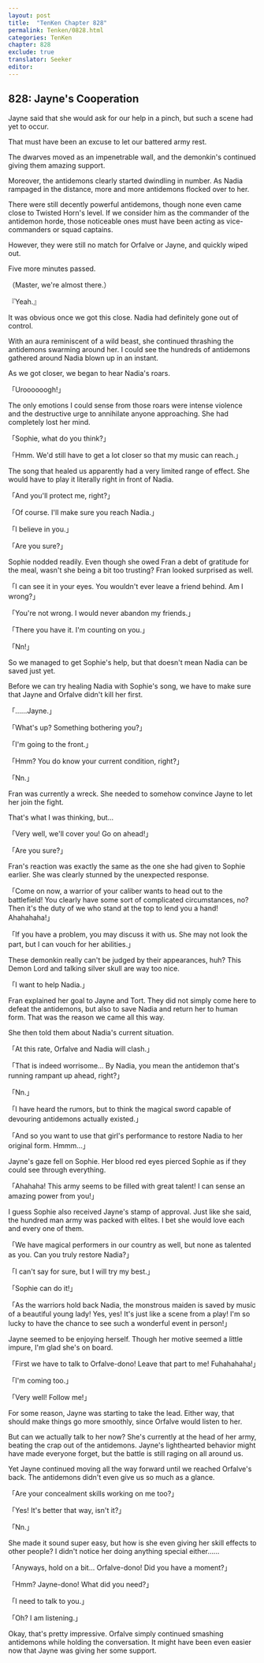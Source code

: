 ```yaml
---
layout: post
title:  "TenKen Chapter 828"
permalink: Tenken/0828.html
categories: TenKen
chapter: 828
exclude: true
translator: Seeker
editor: 
---
```

<h2 id="ch828">828: Jayne's Cooperation</h2>

 Jayne said that she would ask for our help in a pinch, but such a scene had yet to occur.

 That must have been an excuse to let our battered army rest.

 The dwarves moved as an impenetrable wall, and the demonkin's continued giving them amazing support.

 Moreover, the antidemons clearly started dwindling in number. As Nadia rampaged in the distance, more and more antidemons flocked over to her.

 There were still decently powerful antidemons, though none even came close to Twisted Horn's level. If we consider him as the commander of the antidemon horde, those noticeable ones must have been acting as vice-commanders or squad captains.

 However, they were still no match for Orfalve or Jayne, and quickly wiped out.

 Five more minutes passed.

（Master, we're almost there.）

『Yeah.』

 It was obvious once we got this close. Nadia had definitely gone out of control.

 With an aura reminiscent of a wild beast, she continued thrashing the antidemons swarming around her. I could see the hundreds of antidemons gathered around Nadia blown up in an instant.

 As we got closer, we began to hear Nadia's roars.

「Uroooooogh!」

 The only emotions I could sense from those roars were intense violence and the destructive urge to annihilate anyone approaching. She had completely lost her mind.

「Sophie, what do you think?」

「Hmm. We'd still have to get a lot closer so that my music can reach.」

 The song that healed us apparently had a very limited range of effect. She would have to play it literally right in front of Nadia.

「And you'll protect me, right?」

「Of course. I'll make sure you reach Nadia.」

「I believe in you.」

「Are you sure?」

 Sophie nodded readily. Even though she owed Fran a debt of gratitude for the meal, wasn't she being a bit too trusting? Fran looked surprised as well.

「I can see it in your eyes. You wouldn't ever leave a friend behind. Am I wrong?」

「You're not wrong. I would never abandon my friends.」

「There you have it. I'm counting on you.」

「Nn!」

 So we managed to get Sophie's help, but that doesn't mean Nadia can be saved just yet.

 Before we can try healing Nadia with Sophie's song, we have to make sure that Jayne and Orfalve didn't kill her first.

「……Jayne.」

「What's up? Something bothering you?」

「I'm going to the front.」

「Hmm? You do know your current condition, right?」

「Nn.」

 Fran was currently a wreck. She needed to somehow convince Jayne to let her join the fight.

 That's what I was thinking, but…

「Very well, we'll cover you! Go on ahead!」

「Are you sure?」

 Fran's reaction was exactly the same as the one she had given to Sophie earlier. She was clearly stunned by the unexpected response.

「Come on now, a warrior of your caliber wants to head out to the battlefield! You clearly have some sort of complicated circumstances, no? Then it's the duty of we who stand at the top to lend you a hand! Ahahahaha!」

「If you have a problem, you may discuss it with us. She may not look the part, but I can vouch for her abilities.」

 These demonkin really can't be judged by their appearances, huh? This Demon Lord and talking silver skull are way too nice.

「I want to help Nadia.」

 Fran explained her goal to Jayne and Tort. They did not simply come here to defeat the antidemons, but also to save Nadia and return her to human form. That was the reason we came all this way.

 She then told them about Nadia's current situation.

「At this rate, Orfalve and Nadia will clash.」

「That is indeed worrisome… By Nadia, you mean the antidemon that's running rampant up ahead, right?」

「Nn.」

「I have heard the rumors, but to think the magical sword capable of devouring antidemons actually existed.」

「And so you want to use that girl's performance to restore Nadia to her original form. Hmmm…」

 Jayne's gaze fell on Sophie. Her blood red eyes pierced Sophie as if they could see through everything.

「Ahahaha! This army seems to be filled with great talent! I can sense an amazing power from you!」

 I guess Sophie also received Jayne's stamp of approval. Just like she said, the hundred man army was packed with elites. I bet she would love each and every one of them.

「We have magical performers in our country as well, but none as talented as you. Can you truly restore Nadia?」

「I can't say for sure, but I will try my best.」

「Sophie can do it!」

「As the warriors hold back Nadia, the monstrous maiden is saved by music of a beautiful young lady! Yes, yes! It's just like a scene from a play! I'm so lucky to have the chance to see such a wonderful event in person!」

 Jayne seemed to be enjoying herself. Though her motive seemed a little impure, I'm glad she's on board.

「First we have to talk to Orfalve-dono! Leave that part to me! Fuhahahaha!」

「I'm coming too.」

「Very well! Follow me!」

 For some reason, Jayne was starting to take the lead. Either way, that should make things go more smoothly, since Orfalve would listen to her.

 But can we actually talk to her now? She's currently at the head of her army, beating the crap out of the antidemons. Jayne's lighthearted behavior might have made everyone forget, but the battle is still raging on all around us.

 Yet Jayne continued moving all the way forward until we reached Orfalve's back. The antidemons didn't even give us so much as a glance.

「Are your concealment skills working on me too?」

「Yes! It's better that way, isn't it?」

「Nn.」

 She made it sound super easy, but how is she even giving her skill effects to other people? I didn't notice her doing anything special either……

「Anyways, hold on a bit… Orfalve-dono! Did you have a moment?」

「Hmm? Jayne-dono! What did you need?」

「I need to talk to you.」

「Oh? I am listening.」

 Okay, that's pretty impressive. Orfalve simply continued smashing antidemons while holding the conversation. It might have been even easier now that Jayne was giving her some support.



